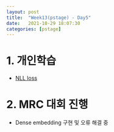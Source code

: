 ```yaml
---
layout: post
title:  "Week13(pstage) - Day5"
date:   2021-10-29 18:07:30
categories: [pstage]
---
```


# 1. 개인학습
* [NLL loss](https://kyunghyunlim.github.io/pytorch/ml_ai/2021/10/29/nll.html)

# 2. MRC 대회 진행
- Dense embedding 구현 및 오류 해결 중